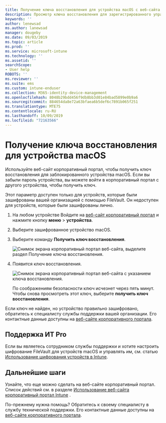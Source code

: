 ```yaml
---
title: Получение ключа восстановления для устройства macOS с веб-сайта Корпоративный портал Intune
description: Просмотр ключа восстановления для зарегистрированного управляемого устройства macOS.
keywords: ''
author: lenewsad
ms.author: lanewsad
manager: dougeby
ms.date: 09/03/2019
ms.topic: article
ms.prod: ''
ms.service: microsoft-intune
ms.technology: ''
ms.assetid: ''
searchScope:
- User help
ROBOTS: ''
ms.reviewer: ''
ms.suite: ems
ms.custom: intune-enduser
ms.collection: M365-identity-device-management
ms.openlocfilehash: 8048b29bdd456f9db8bb3d01e84bad5899e0b9a6
ms.sourcegitcommit: 884654da8e72a63bfaea6b5def6c7891b065f251
ms.translationtype: MTE75
ms.contentlocale: ru-RU
ms.lasthandoff: 10/09/2019
ms.locfileid: "72163566"
---
```

# <a name="get-a-recovery-key-for-a-macos-device"></a>Получение ключа восстановления для устройства macOS

Используйте веб-сайт корпоративный портал, чтобы получить ключ восстановления для заблокированного устройства macOS. Если вы забыли пароль устройства, вы можете войти в корпоративный портал с другого устройства, чтобы получить ключ.  

Этот параметр доступен только для устройств, которые были зашифрованы вашей организацией с помощью FileVault. Он недоступен для устройств, которые были зашифрованы лично.

1. На любом устройстве Войдите на [веб-сайт корпоративный портал](https://portal.manage.microsoft.com) и нажмите кнопку **меню** > **устройства**.  
2. Выберите зашифрованное устройство macOS.  
3. Выберите команду **Получить ключ восстановления**.  

    ![Снимок экрана корпоративный портал веб-сайта, выделите раздел Получение ключа восстановления.](./media/1907-recovery2-cpweb-intune.PNG)  

4. Появится ключ восстановления.

    ![Снимок экрана корпоративный портал веб-сайта с указанием ключа восстановления.](./media/1907-recovery-cpweb-intune.PNG)  

    По соображениям безопасности ключ исчезнет через пять минут. Чтобы снова просмотреть этот ключ, выберите **получить ключ восстановления**.

Если ключ не найден, но устройство правильно зашифровано, обратитесь к специалисту службы поддержки вашей организации. Его контактные данные доступны на [веб-сайте корпоративного портала](https://go.microsoft.com/fwlink/?linkid=2010980).  

## <a name="it-pro-support"></a>Поддержка ИТ Pro

Если вы являетесь сотрудником службы поддержки и хотите настроить шифрование FileVault для устройств macOS и управлять им, см. статью [Использование шифрования устройств в Intune](/intune/protect/encrypt-devices).

## <a name="next-steps"></a>Дальнейшие шаги

Узнайте, что еще можно сделать на веб-сайте корпоративный портал. Список действий см. в разделе [Использование веб-сайта корпоративный портал Intune](using-the-intune-company-portal-website.md) .  

По-прежнему нужна помощь? Обратитесь к своему специалисту в службу технической поддержки. Его контактные данные доступны на [веб-сайте корпоративного портала](https://go.microsoft.com/fwlink/?linkid=2010980).  

